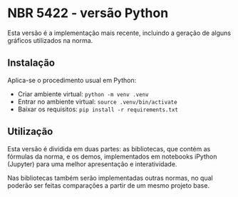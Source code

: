 # NBR 5422 - versão Python

Esta versão é a implementação mais recente, incluindo a geração de alguns gráficos utilizados na norma.

## Instalação

Aplica-se o procedimento usual em Python:
* Criar ambiente virtual: `python -m venv .venv`
* Entrar no ambiente virtual: `source .venv/bin/activate`
* Baixar os requisitos: `pip install -r requirements.txt`

## Utilização

Esta versão é dividida em duas partes: as bibliotecas, que contém as fórmulas da norma, e os demos, implementados em notebooks iPython (Jupyter) para uma melhor apresentação e interatividade.

Nas bibliotecas também serão implementadas outras normas, no qual poderão ser feitas comparações a partir de um mesmo projeto base.
